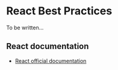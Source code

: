 # React Best Practices

To be written...

## React documentation

- [React official documentation][1]

[1]: https://reactjs.org/docs/refs-and-the-dom.html